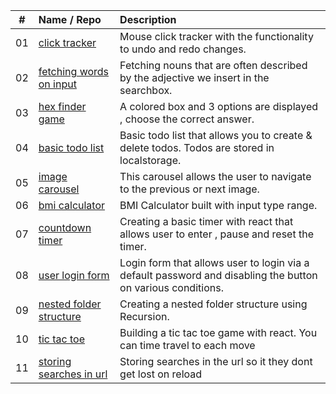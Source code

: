 |  #  | Name / Repo                                            | Description                                                                                                 |
| :-: | :----------------------------------------------------- | :---------------------------------------------------------------------------------------------------------- |
| 01  | [click tracker](/01_click-tracker)                     | Mouse click tracker with the functionality to undo and redo changes.                                        |
| 02  | [fetching words on input](/02_fetching-words-on-input) | Fetching nouns that are often described by the adjective we insert in the searchbox.                        |
| 03  | [hex finder game](/03_hex-finder-game)                 | A colored box and 3 options are displayed , choose the correct answer.                                      |
| 04  | [basic todo list](/04_basic-todo-list)                 | Basic todo list that allows you to create & delete todos. Todos are stored in localstorage.                 |
| 05  | [image carousel](/05_image-carousel)                   | This carousel allows the user to navigate to the previous or next image.                                    |
| 06  | [bmi calculator](/06_bmi-calculator)                   | BMI Calculator built with input type range.                                                                 |
| 07  | [countdown timer](/07_countdown-timer)                 | Creating a basic timer with react that allows user to enter , pause and reset the timer.                    |
| 08  | [user login form](/08_user-login-form)                 | Login form that allows user to login via a default password and disabling the button on various conditions. |
| 09  | [nested folder structure](/09_nested-folder-structure) | Creating a nested folder structure using Recursion.                                                         |
| 10  | [tic tac toe](/10_tic-tac-toe)                         | Building a tic tac toe game with react. You can time travel to each move                                    |
| 11  | [storing searches in url](/11_storing-searches-in-url) | Storing searches in the url so it they dont get lost on reload                                              |
